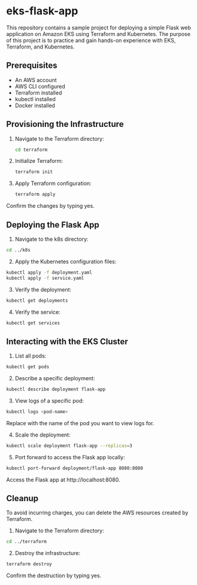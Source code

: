 # eks-flask-app

This repository contains a sample project for deploying a simple Flask web application on Amazon EKS using Terraform and Kubernetes. The purpose of this project is to practice and gain hands-on experience with EKS, Terraform, and Kubernetes.

## Prerequisites

- An AWS account
- AWS CLI configured
- Terraform installed
- kubectl installed
- Docker installed

## Provisioning the Infrastructure
1. Navigate to the Terraform directory:
   ```bash
   cd terraform
   ```
2. Initialize Terraform:
    ```bash
    terraform init
    ```
3. Apply Terraform configuration:
    ```bash
    terraform apply
    ```
Confirm the changes by typing yes.

## Deploying the Flask App
1. Navigate to the k8s directory:

```bash
cd ../k8s
```
2. Apply the Kubernetes configuration files:

```bash
kubectl apply -f deployment.yaml
kubectl apply -f service.yaml
```
3. Verify the deployment:

```bash
kubectl get deployments
```
4. Verify the service:

```bash
kubectl get services
```
## Interacting with the EKS Cluster
1. List all pods:

```bash
kubectl get pods
```
2. Describe a specific deployment:

```bash
kubectl describe deployment flask-app
```
3. View logs of a specific pod:

```bash
kubectl logs <pod-name>
```
Replace <pod-name> with the name of the pod you want to view logs for.

4. Scale the deployment:

```bash
kubectl scale deployment flask-app --replicas=3
```
5. Port forward to access the Flask app locally:

```bash
kubectl port-forward deployment/flask-app 8080:8080
```
Access the Flask app at http://localhost:8080.

## Cleanup
To avoid incurring charges, you can delete the AWS resources created by Terraform.

1. Navigate to the Terraform directory:

```bash
cd ../terraform
```
2. Destroy the infrastructure:

```bash
terraform destroy
```
Confirm the destruction by typing yes.